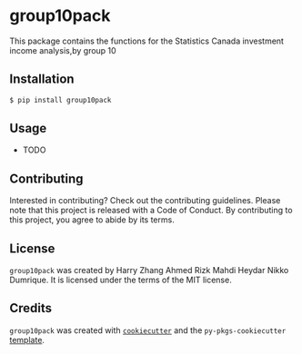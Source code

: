 # group10pack

This package contains the functions for the Statistics Canada investment income analysis,by group 10

## Installation

```bash
$ pip install group10pack
```

## Usage

- TODO

## Contributing

Interested in contributing? Check out the contributing guidelines. Please note that this project is released with a Code of Conduct. By contributing to this project, you agree to abide by its terms.

## License

`group10pack` was created by Harry Zhang Ahmed Rizk Mahdi Heydar Nikko Dumrique. It is licensed under the terms of the MIT license.

## Credits

`group10pack` was created with [`cookiecutter`](https://cookiecutter.readthedocs.io/en/latest/) and the `py-pkgs-cookiecutter` [template](https://github.com/py-pkgs/py-pkgs-cookiecutter).
